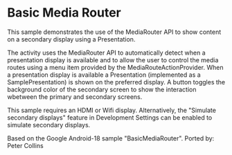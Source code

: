 Basic Media Router
==================
This sample demonstrates the use of the MediaRouter API to show content on a
secondary display using a Presentation.

The activity uses the MediaRouter API to automatically detect when a
presentation display is available and to allow the user to control the media
routes using a menu item provided by the MediaRouteActionProvider. When a 
presentation display is available a Presentation (implemented as a SamplePresentation)
is shown on the preferred display. A button toggles the background color of the 
secondary screen to show the interaction wbetween the primary and secondary screens.

This sample requires an HDMI or Wifi display. Alternatively, the
"Simulate secondary displays" feature in Development Settings can be enabled
to simulate secondary displays.

Based on the Google Android-18 sample "BasicMediaRouter".
Ported by: Peter Collins